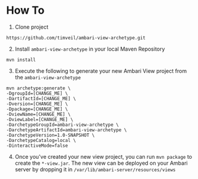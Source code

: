 How To
=====================

1. Clone project
```
https://github.com/timveil/ambari-view-archetype.git
```
2. Install `ambari-view-archetype` in your local Maven Repository
```
mvn install
```
3. Execute the following to generate your new Ambari View project from the `ambari-view-archetype`
```
mvn archetype:generate \
-DgroupId=[CHANGE_ME] \
-DartifactId=[CHANGE_ME] \
-Dversion=[CHANGE_ME] \
-Dpackage=[CHANGE_ME] \
-DviewName=[CHANGE_ME] \
-DviewLabel=[CHANGE_ME] \
-DarchetypeGroupId=ambari-view-archetype \
-DarchetypeArtifactId=ambari-view-archetype \
-DarchetypeVersion=1.0-SNAPSHOT \
-DarchetypeCatalog=local \
-DinteractiveMode=false

```
4.  Once you've created your new view project, you can run `mvn package` to create the `*-view.jar`.  The new view can be deployed on your Ambari server by dropping it in `/var/lib/ambari-server/resources/views`
